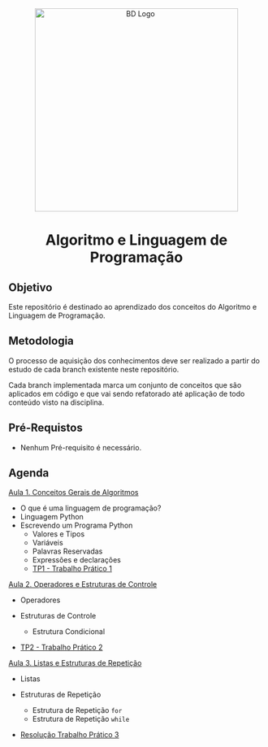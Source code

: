 <div  align="center">
    <img width="400"
        alt="BD Logo"
        src="https://blog.geekhunter.com.br/wp-content/uploads/2022/02/linguagem-python-1024x579-1.jpg"
      />
    <h1> Algoritmo e Linguagem de Programação </h1>
</div>

## Objetivo

Este repositório é destinado ao aprendizado dos conceitos do Algoritmo e Linguagem de Programação.

## Metodologia

O processo de aquisição dos conhecimentos deve ser realizado a partir do estudo de cada branch existente neste repositório.

Cada branch implementada marca um conjunto de conceitos que são aplicados em código e que vai sendo refatorado até aplicação de todo conteúdo visto na disciplina.

## Pré-Requistos 

- Nenhum Pré-requisito é necessário.

## Agenda

<a href="https://github.com/placidoneto/programacao-computadores-lecture/tree/aula01-conceitosdalinguagem-lecture00"> Aula 1. Conceitos Gerais de Algoritmos</a>

- O que é uma linguagem de programação?
- Linguagem Python
- Escrevendo um Programa Python
  - Valores e Tipos
  - Variáveis
  - Palavras Reservadas
  - Expressões e declarações
  - [TP1 - Trabalho Prático 1](https://github.com/placidoneto/programacao-computadores-lecture/blob/aula01-conceitosdalinguagem-lecture00/lecture00/tp1.md) 
  

<a href="https://github.com/placidoneto/programacao-computadores-lecture/tree/aula02-condicionais"> Aula 2. Operadores e Estruturas de Controle</a>

- Operadores
- Estruturas de Controle
  - Estrutura Condicional

- [TP2 - Trabalho Prático 2](https://github.com/placidoneto/programacao-computadores-lecture/blob/aula02-condicionais/tp2.md)

<a href="https://github.com/placidoneto/programacao-computadores-lecture/tree/aula03-estruturas-repeticao">Aula 3. Listas e Estruturas de Repetição</a>

- Listas
- Estruturas de Repetição
  - Estrutura de Repetição `for`
  - Estrutura de Repetição `while`

- [Resolução Trabalho Prático 3](https://github.com/placidoneto/programacao-computadores-lecture/blob/aula03-estruturas-repeticao/aula03/resolucao.md)
  